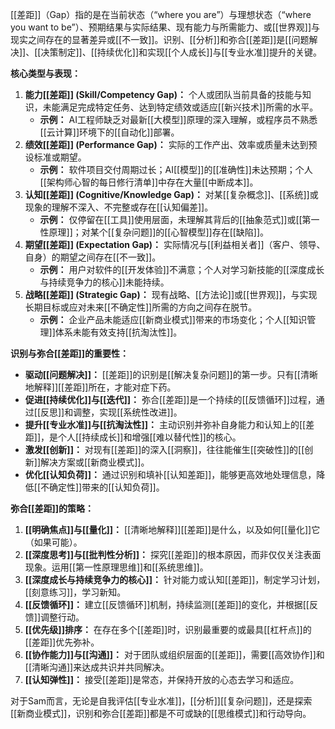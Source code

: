 [[差距]]（Gap）指的是在当前状态（“where you are”）与理想状态（“where you want to be”）、预期结果与实际结果、现有能力与所需能力、或[[世界观]]与现实之间存在的显著差异或[[不一致]]。识别、[[分析]]和弥合[[差距]]是[[问题解决]]、[[决策制定]]、[[持续优化]]和实现[[个人成长]]与[[专业水准]]提升的关键。

**核心类型与表现：**

1.  **能力[[差距]] (Skill/Competency Gap)：** 个人或团队当前具备的技能与知识，未能满足完成特定任务、达到特定绩效或适应[[新兴技术]]所需的水平。
    *   **示例：** AI工程师缺乏对最新[[大模型]]原理的深入理解，或程序员不熟悉[[云计算]]环境下的[[自动化]]部署。
2.  **绩效[[差距]] (Performance Gap)：** 实际的工作产出、效率或质量未达到预设标准或期望。
    *   **示例：** 软件项目交付周期过长；AI[[模型]]的[[准确性]]未达预期；个人[[架构师心智的每日修行清单]]中存在大量[[中断成本]]。
3.  **认知[[差距]] (Cognitive/Knowledge Gap)：** 对某[[复杂概念]]、[[系统]]或现象的理解不深入、不完整或存在[[认知偏差]]。
    *   **示例：** 仅停留在[[工具]]使用层面，未理解其背后的[[抽象范式]]或[[第一性原理]]；对某个[[复杂问题]]的[[心智模型]]存在[[缺陷]]。
4.  **期望[[差距]] (Expectation Gap)：** 实际情况与[[利益相关者]]（客户、领导、自身）的期望之间存在[[不一致]]。
    *   **示例：** 用户对软件的[[开发体验]]不满意；个人对学习新技能的[[深度成长与持续竞争力的核心]]未能持续。
5.  **战略[[差距]] (Strategic Gap)：** 现有战略、[[方法论]]或[[世界观]]，与实现长期目标或应对未来[[不确定性]]所需的方向之间存在脱节。
    *   **示例：** 企业产品未能适应[[新商业模式]]带来的市场变化；个人[[知识管理]]体系未能有效支持[[抗淘汰性]]。

**识别与弥合[[差距]]的重要性：**

*   **驱动[[问题解决]]：** [[差距]]的识别是[[解决复杂问题]]的第一步。只有[[清晰地解释]][[差距]]所在，才能对症下药。
*   **促进[[持续优化]]与[[迭代]]：** 弥合[[差距]]是一个持续的[[反馈循环]]过程，通过[[反思]]和调整，实现[[系统性改进]]。
*   **提升[[专业水准]]与[[抗淘汰性]]：** 主动识别并弥补自身能力和认知上的[[差距]]，是个人[[持续成长]]和增强[[难以替代性]]的核心。
*   **激发[[创新]]：** 对现有[[差距]]的深入[[洞察]]，往往能催生[[突破性]]的[[创新]]解决方案或[[新商业模式]]。
*   **优化[[认知负荷]]：** 通过识别和填补[[认知差距]]，能够更高效地处理信息，降低[[不确定性]]带来的[[认知负荷]]。

**弥合[[差距]]的策略：**

1.  **[[明确焦点]]与[[量化]]：** [[清晰地解释]][[差距]]是什么，以及如何[[量化]]它（如果可能）。
2.  **[[深度思考]]与[[批判性分析]]：** 探究[[差距]]的根本原因，而非仅仅关注表面现象。运用[[第一性原理思维]]和[[系统思维]]。
3.  **[[深度成长与持续竞争力的核心]]：** 针对能力或认知[[差距]]，制定学习计划，[[刻意练习]]，学习新知。
4.  **[[反馈循环]]：** 建立[[反馈循环]]机制，持续监测[[差距]]的变化，并根据[[反馈]]调整行动。
5.  **[[优先级]]排序：** 在存在多个[[差距]]时，识别最重要的或最具[[杠杆点]]的[[差距]]优先弥补。
6.  **[[协作能力]]与[[沟通]]：** 对于团队或组织层面的[[差距]]，需要[[高效协作]]和[[清晰沟通]]来达成共识并共同解决。
7.  **[[认知弹性]]：** 接受[[差距]]是常态，并保持开放的心态去学习和适应。

对于Sam而言，无论是自我评估[[专业水准]]，[[分析]][[复杂问题]]，还是探索[[新商业模式]]，识别和弥合[[差距]]都是不可或缺的[[思维模式]]和行动导向。